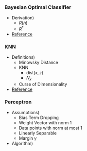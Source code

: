### Bayesian Optimal Classifier
- Derivation)
  - $`R(h)`$
  - $`R^*`$
- [Reference](../notes/01.md#concept-bayes-optimal-classifier-and-bayes-error)

### KNN
- Definitions)
  - Minowsky Distance
  - KNN
    - $`\text{dist}(x,z)`$
    - $`N_x`$
  - Curse of Dimensionality
- [Reference](../notes/02.md#2-k-nearest-neighbors)

### Perceptron
- Assumptions)
  - Bias Term Dropping
  - Weight Vector with norm 1
  - Data points with norm at most 1
  - Linearly Separable
  - Margin $`\gamma`$
- Algorithm)